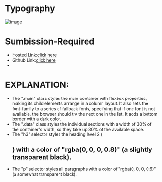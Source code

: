 # Typography
![image](https://github.com/namishagurunani/Typography/assets/126158413/31d7d414-f8d1-460c-a9e4-67e58ed3de85)

# Sumbission-Required
- Hosted Link:[click here](https://namishagurunani.github.io/Typography/)
- Github Link:[click here](https://github.com/namishagurunani/Typography)
- 
# EXPLANATION:
- The ".main" class styles the main container with flexbox properties, making its child elements arrange in a column layout. It also sets the font-family to a series 
  of fallback fonts, specifying that if one font is not available, the browser should try the next one in the list. It adds a bottom border with a dark color.
- The ".data" class styles the individual sections with a width of 30% of the container's width, so they take up 30% of the available space.
- The "h3" selector styles the heading level 2 (<h2>) with a color of "rgba(0, 0, 0, 0.8)" (a slightly transparent black).
- The "p" selector styles all paragraphs with a color of "rgba(0, 0, 0, 0.6)" (a somewhat transparent black).
